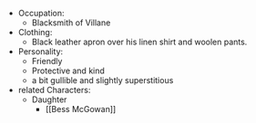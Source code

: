 - Occupation:
    - Blacksmith of Villane
- Clothing:
    - Black leather apron over his linen shirt and woolen pants.
- Personality:
    - Friendly
    - Protective and kind
    - a bit gullible and slightly superstitious
- related Characters:
    - Daughter
	    - [[Bess McGowan]]